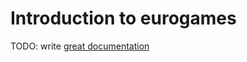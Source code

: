 # Introduction to eurogames

TODO: write [great documentation](http://jacobian.org/writing/what-to-write/)
